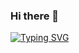 ### Hi there 👋
[![Typing SVG](https://readme-typing-svg.demolab.com/?lines=Hi+There+i'ts+Krushi+Here;Second+line+of+text)](https://git.io/typing-svg)
